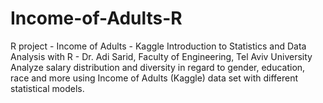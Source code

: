 # Income-of-Adults-R
R project - Income of Adults - Kaggle
Introduction to Statistics and Data Analysis with R - Dr. Adi Sarid, Faculty of Engineering, Tel Aviv University <br>
Analyze salary distribution and diversity in regard to gender, education, race and more using Income of Adults (Kaggle) data set with different statistical models.

